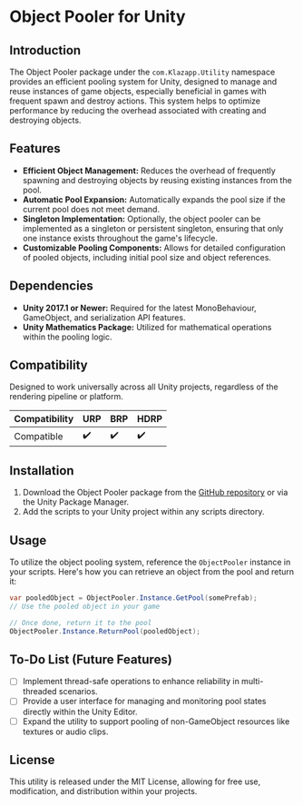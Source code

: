 # Object Pooler for Unity

## Introduction

The Object Pooler package under the `com.Klazapp.Utility` namespace provides an efficient pooling system for Unity, designed to manage and reuse instances of game objects, especially beneficial in games with frequent spawn and destroy actions. This system helps to optimize performance by reducing the overhead associated with creating and destroying objects.

## Features

- **Efficient Object Management:** Reduces the overhead of frequently spawning and destroying objects by reusing existing instances from the pool.
- **Automatic Pool Expansion:** Automatically expands the pool size if the current pool does not meet demand.
- **Singleton Implementation:** Optionally, the object pooler can be implemented as a singleton or persistent singleton, ensuring that only one instance exists throughout the game's lifecycle.
- **Customizable Pooling Components:** Allows for detailed configuration of pooled objects, including initial pool size and object references.

## Dependencies

- **Unity 2017.1 or Newer:** Required for the latest MonoBehaviour, GameObject, and serialization API features.
- **Unity Mathematics Package:** Utilized for mathematical operations within the pooling logic.

## Compatibility

Designed to work universally across all Unity projects, regardless of the rendering pipeline or platform.

| Compatibility | URP | BRP | HDRP |
|---------------|-----|-----|------|
| Compatible    | ✔️   | ✔️   | ✔️    |

## Installation

1. Download the Object Pooler package from the [GitHub repository](https://github.com/klazapp/Unity-Object-Pooler-Public.git) or via the Unity Package Manager.
2. Add the scripts to your Unity project within any scripts directory.

## Usage

To utilize the object pooling system, reference the `ObjectPooler` instance in your scripts. Here's how you can retrieve an object from the pool and return it:

```csharp
var pooledObject = ObjectPooler.Instance.GetPool(somePrefab);
// Use the pooled object in your game

// Once done, return it to the pool
ObjectPooler.Instance.ReturnPool(pooledObject);
```

## To-Do List (Future Features)

- [ ] Implement thread-safe operations to enhance reliability in multi-threaded scenarios.
- [ ] Provide a user interface for managing and monitoring pool states directly within the Unity Editor.
- [ ] Expand the utility to support pooling of non-GameObject resources like textures or audio clips.

## License

This utility is released under the MIT License, allowing for free use, modification, and distribution within your projects.
